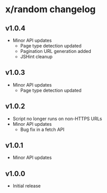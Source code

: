 # x/random changelog

## v1.0.4
* Minor API updates
  * Page type detection updated
  * Pagination URL generation added
  * JSHint cleanup

## v1.0.3
* Minor API updates
  * Page type detection updated

## v1.0.2
* Script no longer runs on non-HTTPS URLs
* Minor API updates
  * Bug fix in a fetch API

## v1.0.1
* Minor API updates

## v1.0.0
* Initial release
